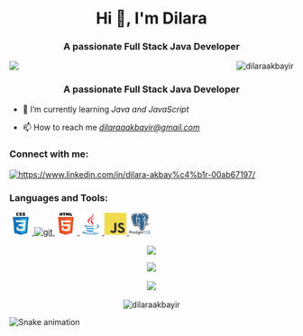 
<h1 align="center">Hi 👋, I'm Dilara</h1>
<h3 align="center">A passionate Full Stack Java Developer</h3>
<img align="left" src="https://user-images.githubusercontent.com/74038190/212284158-e840e285-664b-44d7-b79b-e264b5e54825.gif" width="400">
<p align="right"> <img src="https://komarev.com/ghpvc/?username=dilaraakbayir&label=Profile%20views&color=0e75b6&style=flat" alt="dilaraakbayir" /> </p>

<h3 align="center">A passionate Full Stack Java Developer</h3>

- 🌱 I’m currently learning *Java and JavaScript*
  
- 📫 How to reach me *dilaraaakbayir@gmail.com*

<h3 align="left">Connect with me:</h3>
<p align="left">
<a href="https://linkedin.com/in/https://www.linkedin.com/in/dilara-akbay%c4%b1r-00ab67197/" target="blank"><img align="center" src="https://raw.githubusercontent.com/rahuldkjain/github-profile-readme-generator/master/src/images/icons/Social/linked-in-alt.svg" alt="https://www.linkedin.com/in/dilara-akbay%c4%b1r-00ab67197/" height="30" width="40" /></a>


<h3 align="left">Languages and Tools:</h3>
<p align="left"> <a href="https://www.w3schools.com/css/" target="_blank" rel="noreferrer"> <img src="https://raw.githubusercontent.com/devicons/devicon/master/icons/css3/css3-original-wordmark.svg" alt="css3" width="40" height="40"/> </a> <a href="https://git-scm.com/" target="_blank" rel="noreferrer"> <img src="https://www.vectorlogo.zone/logos/git-scm/git-scm-icon.svg" alt="git" width="40" height="40"/> </a> <a href="https://www.w3.org/html/" target="_blank" rel="noreferrer"> <img src="https://raw.githubusercontent.com/devicons/devicon/master/icons/html5/html5-original-wordmark.svg" alt="html5" width="40" height="40"/> </a> <a href="https://www.java.com" target="_blank" rel="noreferrer"> <img src="https://raw.githubusercontent.com/devicons/devicon/master/icons/java/java-original.svg" alt="java" width="40" height="40"/> </a> <a href="https://developer.mozilla.org/en-US/docs/Web/JavaScript" target="_blank" rel="noreferrer"> <img src="https://raw.githubusercontent.com/devicons/devicon/master/icons/javascript/javascript-original.svg" alt="javascript" width="40" height="40"/> </a> <a href="https://www.postgresql.org" target="_blank" rel="noreferrer"> <img src="https://raw.githubusercontent.com/devicons/devicon/master/icons/postgresql/postgresql-original-wordmark.svg" alt="postgresql" width="40" height="40"/> </a> </p>
  

<p align="center">
<img align="center" src="https://user-images.githubusercontent.com/74038190/213760718-ca064723-1c29-4b82-985c-aadc7f57c090.gif" width="300">
</p>

<p align="center">
 <img height="50%" width="auto" src ="https://github-readme-stats.vercel.app/api/top-langs/?username=dilaraakbayir&layout=compact&hide_border=true&theme=outrun&bg_color=00000000&langs_count=8">
</p>
<p align="center">
  <img src="https://github-readme-stats.vercel.app/api?username=dilaraakbayir&show_icons=true&theme=outrun&hide_border=true") /></p>
<p align="center">
  <img src="https://github-readme-streak-stats.herokuapp.com/?user=dilaraakbayir&theme=outrun&hide_border=true" alt="dilaraakbayir" /></p>

  ![Snake animation](https://github.com/eagrundy/eagrundy/blob/output/github-contribution-grid-snake.svg)
